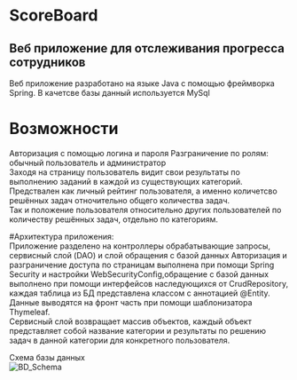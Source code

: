 # ScoreBoard
## Веб приложение для отслеживания прогресса сотрудников  
Веб приложение разработано на языке Java с помощью фреймворка Spring. В качетсве базы данный используется MySql  

# Возможности
Авторизация с помощью логина и пароля
Разграничение по ролям: обычный пользователь и администратор  
Заходя на страницу пользователь видит свои результаты по выполнению заданий в каждой из существующих категорий.  
Предствален как личный рейтинг пользователя, а именно количетсво решённых задач отночительно общего количества задач.  
Так и положение пользователя относительно других пользователей по количеству решённых задач, отдельно по категориям.  

#Архитектура приложения:  
Приложение разделено на контроллеры обрабатывающие запросы, сервисный слой (DAO) и слой обращения с базой данных
Авторизация и разграничение доступа по страницам выполнена при помощи Spring Security и настройки WebSecurityConfig,обращение с базой данных выполнено при помощи интерфейсов наследующихся от CrudRepository, каждая таблица из БД представлена классом с аннотацией @Entity. Данные выводятся на фронт часть при помощи шаблонизатора Thymeleaf.  
Сервисный слой возвращает массив объектов, каждый объект представляет собой название категории и результаты по решению задач в данной категории для конкретного пользователя.  

Схема базы данных  
<img src="https://disk.yandex.ru/i/4CxKLldyHV9J8A" alt="BD_Schema">
